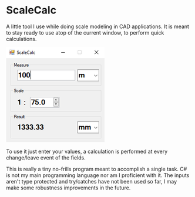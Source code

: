 # ScaleCalc
A little tool I use while doing scale modeling in CAD applications. It is meant to stay ready to use atop of the current window, to perform quick calculations.

![ScreenShot](https://raw.githubusercontent.com/waldmanns/ScaleCalc/screenshots/screen_capture.PNG?)

To use it just enter your values, a calculation is performed at every change/leave event of the fields.


This is really a tiny no-frills program meant to accomplish a single task. C# is not my main programming language nor am I proficient with it. The inputs aren't type protected and try/catches have not been used so far, I may make some robustness improvements in the future. 